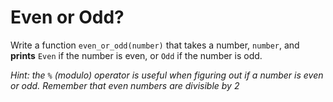 # Even or Odd?

Write a function `even_or_odd(number)` that takes a number, `number`, and **prints** `Even` if the number is even, or `Odd` if the number is odd.

*Hint: the `%` (modulo) operator is useful when figuring out if a number is even or odd. 
Remember that even numbers are divisible by 2*
